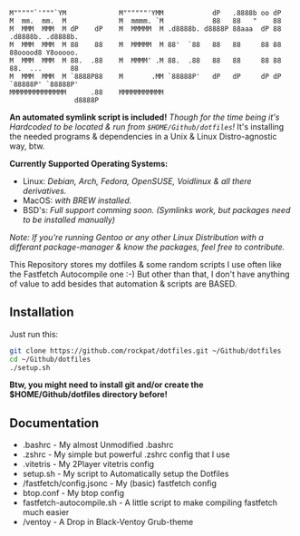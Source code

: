 ```
M"""""`'"""`YM             M""""""'YMM            dP   .8888b oo dP                   
M  mm.  mm.  M             M  mmmm. `M            88   88   "    88                   
M  MMM  MMM  M dP    dP    M  MMMMM  M .d8888b. d8888P 88aaa  dP 88 .d8888b. .d8888b. 
M  MMM  MMM  M 88    88    M  MMMMM  M 88'  `88   88   88     88 88 88ooood8 Y8ooooo. 
M  MMM  MMM  M 88.  .88    M  MMMM' .M 88.  .88   88   88     88 88 88.  ...       88 
M  MMM  MMM  M `8888P88    M       .MM `88888P'   dP   dP     dP dP `88888P' `88888P' 
MMMMMMMMMMMMMM      .88    MMMMMMMMMMM                                                
                d8888P                                                                
```

**An automated symlink script is included!** *Though for the time being it's Hardcoded to be located & run from `$HOME/Github/dotfiles`!*
It's installing the needed programs & dependencies in a Unix & Linux Distro-agnostic way, btw.

**Currently Supported Operating Systems:** 
- Linux: *Debian, Arch, Fedora, OpenSUSE, Voidlinux & all there derivatives.*
- MacOS: *with BREW installed.*
- BSD's: *Full support comming soon. (Symlinks work, but packages need to be installed manually)*

*Note: If you're running Gentoo or any other Linux Distribution with a differant package-manager & know the packages, feel free to contribute.*

This Repository stores my dotfiles & some random scripts I use often like the Fastfetch Autocompile one :-)
But other than that, I don't have anything of value to add besides that automation & scripts are BASED.

## Installation

Just run this:

```sh
git clone https://github.com/rockpat/dotfiles.git ~/Github/dotfiles
cd ~/Github/dotfiles
./setup.sh
```

**Btw, you might need to install git and/or create the $HOME/Github/dotfiles directory before!**

## Documentation

- .bashrc                   -   My almost Unmodified .bashrc
- .zshrc                    -   My simple but powerful .zshrc config that I use
- .vitetris                 -   My 2Player vitetris config
- setup.sh                  -   My script to Automatically setup the Dotfiles
- /fastfetch/config.jsonc   -   My (basic) fastfetch config
- btop.conf                 -   My btop config
- fastfetch-autocompile.sh  -   A little script to make compiling fastfetch much easier
- /ventoy                   -   A Drop in Black-Ventoy Grub-theme
